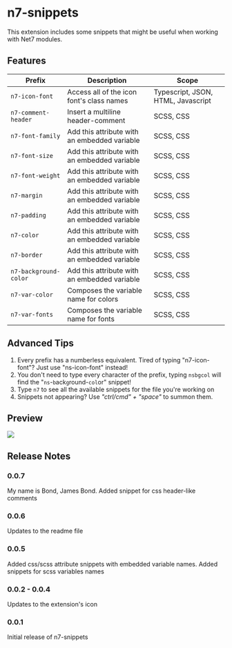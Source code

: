 # n7-snippets

This extension includes some snippets that might be useful when working with Net7 modules.

## Features

| Prefix | Description | Scope |
| --- | --- | --- |
| `n7-icon-font` | Access all of the icon font's class names | Typescript, JSON, HTML, Javascript |
| `n7-comment-header` | Insert a multiline header-comment | SCSS, CSS |
| `n7-font-family` | Add this attribute with an embedded variable | SCSS, CSS |
| `n7-font-size` | Add this attribute with an embedded variable | SCSS, CSS |
| `n7-font-weight` | Add this attribute with an embedded variable | SCSS, CSS |
| `n7-margin` | Add this attribute with an embedded variable | SCSS, CSS |
| `n7-padding` | Add this attribute with an embedded variable | SCSS, CSS |
| `n7-color` | Add this attribute with an embedded variable | SCSS, CSS |
| `n7-border` | Add this attribute with an embedded variable | SCSS, CSS |
| `n7-background-color` | Add this attribute with an embedded variable | SCSS, CSS |
| `n7-var-color` | Composes the variable name for colors | SCSS, CSS |
| `n7-var-fonts` | Composes the variable name for fonts | SCSS, CSS |

## Advanced Tips

1. Every prefix has a numberless equivalent. Tired of typing "n7-icon-font"? Just use "ns-icon-font" instead!
2. You don't need to type every character of the prefix, typing `nsbgcol` will find the "`ns`-`b`ack`g`round-`col`or" snippet!
3. Type `n7` to see all the available snippets for the file you're working on
4. Snippets not appearing? Use *"ctrl/cmd" + "space"* to summon them.

## Preview

![](https://i.imgur.com/tUEa4ph.gif)

## Release Notes

### 0.0.7

My name is Bond, James Bond.
Added snippet for css header-like comments

### 0.0.6

Updates to the readme file

### 0.0.5

Added css/scss attribute snippets with embedded variable names.
Added snippets for scss variables names

### 0.0.2 - 0.0.4

Updates to the extension's icon

### 0.0.1

Initial release of n7-snippets
